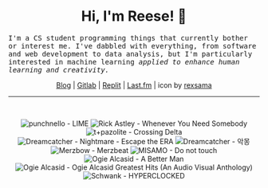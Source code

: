 <h1 align="center">Hi, I'm Reese! 👋</h1>

<p><samp>I'm a CS student programming things that currently bother or interest me. I've dabbled with everything, from software and web development to data analysis, but I'm particularly interested in machine learning <i>applied to enhance human learning and creativity.</i></p></samp>

<p align="center">
 <a href="https://renys.dev">Blog</a> | <a href="https://gitlab.com/renys">Gitlab</a> | <a href="https://replit.com/@renys">Replit</a> | <a href="https://last.fm/user/i-dle">Last.fm</a> | icon by <a href="https://deviantart.com/rexsama">rexsama</a>
</p>

<hr class="dotted">
<br>
<!-- lastfm -->
<p align="center"><img src="https://lastfm.freetls.fastly.net/i/u/64s/1b226727be070153df48897902e5c335.png" title="punchnello - LIME"> <img src="https://lastfm.freetls.fastly.net/i/u/64s/7eedf5854f216eba1908447afdb746d6.jpg" title="Rick Astley - Whenever You Need Somebody"> <img src="https://lastfm.freetls.fastly.net/i/u/64s/ebb8a6f208fa7cb75a9fc14ff8726595.jpg" title="t+pazolite - Crossing Delta"> <img src="https://lastfm.freetls.fastly.net/i/u/64s/8dd3381c5f57ee52a743882ebf8d3868.jpg" title="Dreamcatcher - Nightmare - Escape the ERA"> <img src="https://lastfm.freetls.fastly.net/i/u/64s/24289372421812bdf30a8ca3a3a33b59.jpg" title="Dreamcatcher - 악몽"> <img src="https://lastfm.freetls.fastly.net/i/u/64s/d0e70d37721f4932c95f0111b06957a2.png" title="Merzbow - Merzbeat"> <img src="https://lastfm.freetls.fastly.net/i/u/64s/83f30673c69d5fcfd8b6f9272f0e02c6.jpg" title="MISAMO - Do not touch"> <img src="https://lastfm.freetls.fastly.net/i/u/64s/d784859ce4f1424e9bab7f1c8f7a2017.jpg" title="Ogie Alcasid - A Better Man"> <img src="https://lastfm.freetls.fastly.net/i/u/64s/6cdb1eea25f34d48ae02817981819c0b.jpg" title="Ogie Alcasid - Ogie Alcasid Greatest Hits (An Audio Visual Anthology)"> <img src="https://lastfm.freetls.fastly.net/i/u/64s/f8c923a2da7334e1f5db0e5214dc0d38.jpg" title="Schwank - HYPERCLOCKED"> </p>
